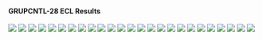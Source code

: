 #### GRUPCNTL-28 ECL Results

![](ECL/GRUPCNTL-28-Bottom_Hole_Pressure.png)
![](ECL/GRUPCNTL-28-Field_Production_Comparison_Plot.png)
![](ECL/GRUPCNTL-28-Field_Sales_Gas_Production_Comparison_Plot.png)
![](ECL/GRUPCNTL-28-Field_Water_Injection_Comparison_Plot.png)
![](ECL/GRUPCNTL-28-Gas_Injection_Volumes.png)
![](ECL/GRUPCNTL-28-Group_Gas_Injection.png)
![](ECL/GRUPCNTL-28-Group_INJE_Gas_Injection_Comparison_Plot.png)
![](ECL/GRUPCNTL-28-Group_INJE_Water_Injection_Comparison_Plot.png)
![](ECL/GRUPCNTL-28-Group_PROD_Production_Comparison_Plot.png)
![](ECL/GRUPCNTL-28-Group_Water_Injection.png)
![](ECL/GRUPCNTL-28-Well_INJ1_Gas_Injection_Comparison_Plot.png)
![](ECL/GRUPCNTL-28-Well_INJ1_Water_Injection_Performance.png)
![](ECL/GRUPCNTL-28-Well_INJ2_Water_Injection_Performance.png)
![](ECL/GRUPCNTL-28-Well_PROD1_Pressure_Comparison_Plot.png)
![](ECL/GRUPCNTL-28-Well_PROD1_Production_and_Mode_of_Control_Plot.png)
![](ECL/GRUPCNTL-28-Well_PROD1_Production_Performance.png)
![](ECL/GRUPCNTL-28-Well_PROD2_Pressure_Comparison_Plot.png)
![](ECL/GRUPCNTL-28-Well_PROD2_Production_and_Mode_of_Control_Plot.png)
![](ECL/GRUPCNTL-28-Well_PROD2_Production_Performance.png)
![](ECL/GRUPCNTL-28-Well_PROD3_Pressure_Comparison_Plot.png)
![](ECL/GRUPCNTL-28-Well_PROD3_Production_and_Mode_of_Control_Plot.png)
![](ECL/GRUPCNTL-28-Well_PROD3_Production_Performance.png)
![](ECL/GRUPCNTL-28-Well_PROD4_Pressure_Comparison_Plot.png)
![](ECL/GRUPCNTL-28-Well_PROD4_Production_and_Mode_of_Control_Plot.png)
![](ECL/GRUPCNTL-28-Well_PROD4_Production_Performance.png)
